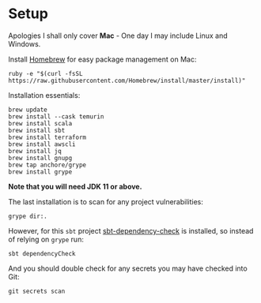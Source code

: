 # Setup

Apologies I shall only cover **Mac** - One day I may include Linux and Windows.

Install [Homebrew](https://brew.sh) for easy package management on Mac:

```shell
ruby -e "$(curl -fsSL https://raw.githubusercontent.com/Homebrew/install/master/install)"
```

Installation essentials:

```shell
brew update
brew install --cask temurin
brew install scala
brew install sbt
brew install terraform
brew install awscli
brew install jq
brew install gnupg
brew tap anchore/grype
brew install grype
```

**Note that you will need JDK 11 or above.**

The last installation is to scan for any project vulnerabilities:
```shell
grype dir:.
```

However, for this `sbt` project [sbt-dependency-check](https://github.com/albuch/sbt-dependency-check) is installed, so instead of relying on `grype` run:
```shell
sbt dependencyCheck
```

And you should double check for any secrets you may have checked into Git:
```shell
git secrets scan
```